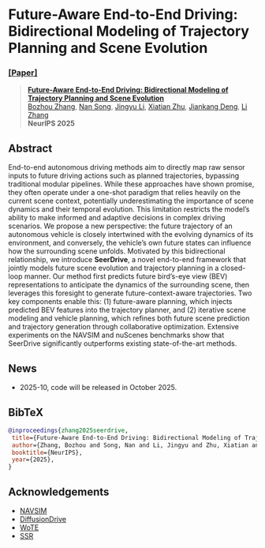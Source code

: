# Future-Aware End-to-End Driving: Bidirectional Modeling of Trajectory Planning and Scene Evolution
### [[Paper]](https://arxiv.org/abs/xxx)

> [**Future-Aware End-to-End Driving: Bidirectional Modeling of Trajectory Planning and Scene Evolution**](https://arxiv.org/abs/xxx)            
> [Bozhou Zhang](https://zbozhou.github.io/), [Nan Song](https://scholar.google.com/citations?hl=zh-CN&user=wLZVtjEAAAAJ), [Jingyu Li](https://github.com/Whale-ice), [Xiatian Zhu](https://scholar.google.com/citations?user=ZbA-z1cAAAAJ&hl=en), [Jiankang Deng](https://scholar.google.com/citations?user=Z_UoQFsAAAAJ&hl=zh-CN), [Li Zhang](https://lzrobots.github.io)   
> **NeurIPS 2025**

## Abstract
End-to-end autonomous driving methods aim to directly map raw sensor inputs to future driving actions such as planned trajectories, bypassing traditional modular pipelines. While these approaches have shown promise, they often operate under a one-shot paradigm that relies heavily on the current scene context, potentially underestimating the importance of scene dynamics and their temporal evolution. This limitation restricts the model’s ability to make informed and adaptive decisions in complex driving scenarios. We propose a new perspective: the future trajectory of an autonomous vehicle is closely intertwined with the evolving dynamics of its environment, and conversely, the vehicle’s own future states can influence how the surrounding scene unfolds. Motivated by this bidirectional relationship, we introduce **SeerDrive**, a novel end-to-end framework that jointly models future scene evolution and trajectory planning in a closed-loop manner. Our method first predicts future bird’s-eye view (BEV) representations to anticipate the dynamics of the surrounding scene, then leverages this foresight to generate future-context-aware trajectories. Two key components enable this: (1) future-aware planning, which injects predicted BEV features into the trajectory planner, and (2) iterative scene modeling and vehicle planning, which refines both future scene prediction and trajectory generation through collaborative optimization. Extensive experiments on the NAVSIM and nuScenes benchmarks show that SeerDrive significantly outperforms existing state-of-the-art methods. 

## News
- 2025-10, code will be released in October 2025.

## BibTeX
```bibtex
@inproceedings{zhang2025seerdrive,
 title={Future-Aware End-to-End Driving: Bidirectional Modeling of Trajectory Planning and Scene Evolution},
 author={Zhang, Bozhou and Song, Nan and Li, Jingyu and Zhu, Xiatian and Deng, Jiankang and Zhang, Li},
 booktitle={NeurIPS},
 year={2025},
}
```

## Acknowledgements
- [NAVSIM](https://github.com/autonomousvision/navsim)
- [DiffusionDrive](https://github.com/hustvl/DiffusionDrive)
- [WoTE](https://github.com/liyingyanUCAS/WoTE)
- [SSR](https://github.com/PeidongLi/SSR)
